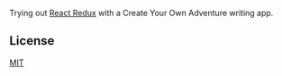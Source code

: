 Trying out [React Redux](https://github.com/rackt/react-redux) with a Create Your Own Adventure writing app.

## License

[MIT](LICENSE)

